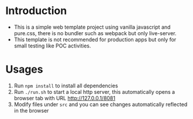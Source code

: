 # Introduction
- This is a simple web template project using vanilla javascript and pure.css, there is no bundler such as webpack but only live-server.
- This template is not recommended for production apps but only for small testing like POC activities.


# Usages
1. Run `npm install` to install all dependencies
2. Run `./run.sh` to start a local http server, this automatically opens a browser tab with URL http://127.0.0.1/8081
3. Modify files under `src` and you can see changes automatically reflected in the browser